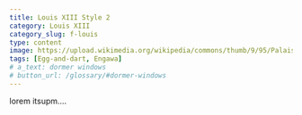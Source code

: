 ```yaml
---
title: Louis XIII Style 2
category: Louis XIII
category_slug: f-louis
type: content
image: https://upload.wikimedia.org/wikipedia/commons/thumb/9/95/Palais_Luxembourg_Sunset_Edit.JPG/1024px-Palais_Luxembourg_Sunset_Edit.JPG
tags: [Egg-and-dart, Engawa]
# a_text: dormer windows
# button_url: /glossary/#dormer-windows
---
```


lorem itsupm....